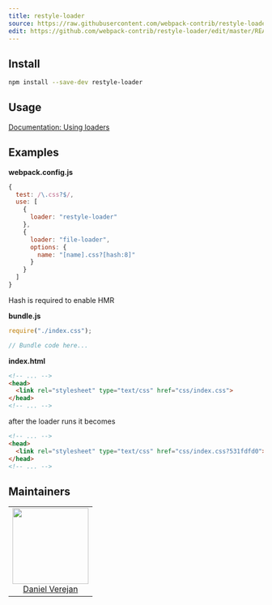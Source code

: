 ```yaml
---
title: restyle-loader
source: https://raw.githubusercontent.com/webpack-contrib/restyle-loader/master/README.md
edit: https://github.com/webpack-contrib/restyle-loader/edit/master/README.md
---
```

## Install

```bash
npm install --save-dev restyle-loader
```

## Usage

[Documentation: Using loaders](https://webpack.js.org/loaders/)

## Examples

**webpack.config.js**

```js
{
  test: /\.css?$/,
  use: [
    {
      loader: "restyle-loader"
    },
    {
      loader: "file-loader",
      options: {
        name: "[name].css?[hash:8]"
      }
    }
  ]
}
```
Hash is required to enable HMR

**bundle.js**

```js
require("./index.css");

// Bundle code here...
```


**index.html**

```html
<!-- ... -->
<head>
  <link rel="stylesheet" type="text/css" href="css/index.css">
</head>
<!-- ... -->
```
after the loader runs it becomes
```html
<!-- ... -->
<head>
  <link rel="stylesheet" type="text/css" href="css/index.css?531fdfd0">
</head>
<!-- ... -->
```


## Maintainers

<table>
  <tbody>
    <tr>
      <td align="center">
        <a href="https://github.com/">
          <img width="150" height="150" src="https://avatars2.githubusercontent.com/u/7072732?v=3&s=150">
          <br />
          <a href="https://github.com/">Daniel Verejan</a>
        </a>
      </td>
      <!-- <td align="center">
        <a href="https://github.com/">
          <img width="150" height="150" src="https://avatars0.githubusercontent.com/u/166921?v=3&s=150">
          <br />
          <a href="https://github.com/">Juho Vepsäläinen</a>
        </a>
      </td>
      <td align="center">
        <a href="https://github.com/">
          <img width="150" height="150" src="https://avatars0.githubusercontent.com/u/8420490?v=3&s=150">
          <br />
          <a href="https://github.com/">Joshua Wiens</a>
        </a>
      </td> -->
    </tr>
  <tbody>
</table>

[npm]: https://img.shields.io/npm/v/restyle-loader.svg
[npm-url]: https://npmjs.com/package/restyle-loader

[deps]: https://david-dm.org/webpack-contrib/restyle-loader.svg
[deps-url]: https://david-dm.org/webpack-contrib/restyle-loader

[chat]: https://img.shields.io/badge/gitter-webpack%2Fwebpack-brightgreen.svg
[chat-url]: https://gitter.im/webpack/webpack

[test]: http://img.shields.io/travis/webpack-contrib/restyle-loader.svg
[test-url]: https://travis-ci.org/webpack-contrib/restyle-loader

[cover]: https://codecov.io/gh/webpack-contrib/restyle-loader/branch/master/graph/badge.svg
[cover-url]: https://codecov.io/gh/webpack-contrib/restyle-loader

